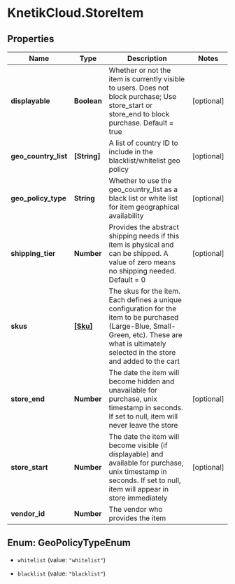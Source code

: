 # KnetikCloud.StoreItem

## Properties
Name | Type | Description | Notes
------------ | ------------- | ------------- | -------------
**displayable** | **Boolean** | Whether or not the item is currently visible to users. Does not block purchase; Use store_start or store_end to block purchase.  Default &#x3D; true | [optional] 
**geo_country_list** | **[String]** | A list of country ID to include in the blacklist/whitelist geo policy | [optional] 
**geo_policy_type** | **String** | Whether to use the geo_country_list as a black list or white list for item geographical availability | [optional] 
**shipping_tier** | **Number** | Provides the abstract shipping needs if this item is physical and can be shipped.  A value of zero means no shipping needed.  Default &#x3D; 0 | [optional] 
**skus** | [**[Sku]**](Sku.md) | The skus for the item. Each defines a unique configuration for the item to be purchased (Large-Blue, Small-Green, etc). These are what is ultimately selected in the store and added to the cart | 
**store_end** | **Number** | The date the item will become hidden and unavailable for purchase, unix timestamp in seconds.  If set to null, item will never leave the store | [optional] 
**store_start** | **Number** | The date the item will become visible (if displayable) and available for purchase, unix timestamp in seconds.  If set to null, item will appear in store immediately | [optional] 
**vendor_id** | **Number** | The vendor who provides the item | 


<a name="GeoPolicyTypeEnum"></a>
## Enum: GeoPolicyTypeEnum


* `whitelist` (value: `"whitelist"`)

* `blacklist` (value: `"blacklist"`)




